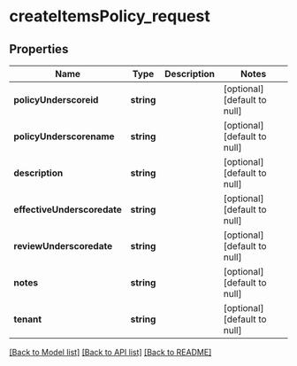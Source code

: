 # createItemsPolicy_request

## Properties
Name | Type | Description | Notes
------------ | ------------- | ------------- | -------------
**policyUnderscoreid** | **string** |  | [optional] [default to null]
**policyUnderscorename** | **string** |  | [optional] [default to null]
**description** | **string** |  | [optional] [default to null]
**effectiveUnderscoredate** | **string** |  | [optional] [default to null]
**reviewUnderscoredate** | **string** |  | [optional] [default to null]
**notes** | **string** |  | [optional] [default to null]
**tenant** | **string** |  | [optional] [default to null]

[[Back to Model list]](../README.md#documentation-for-models) [[Back to API list]](../README.md#documentation-for-api-endpoints) [[Back to README]](../README.md)


